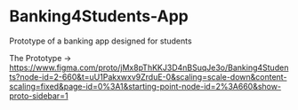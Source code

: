 # Banking4Students-App
Prototype of a banking app designed for students

The Prototype -> https://www.figma.com/proto/jMx8pThKKJ3D4nBSuqJe3o/Banking4Students?node-id=2-660&t=uU1Pakxwxv9ZrduE-0&scaling=scale-down&content-scaling=fixed&page-id=0%3A1&starting-point-node-id=2%3A660&show-proto-sidebar=1
